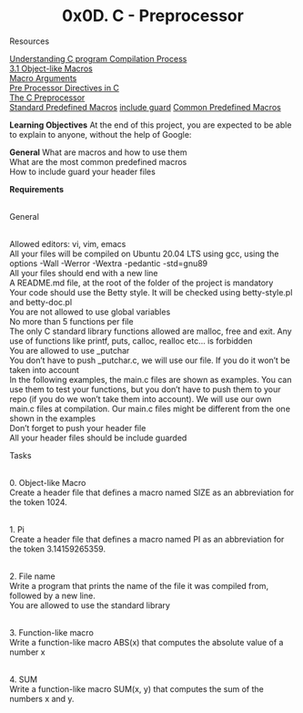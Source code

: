
<h1><b><center>0x0D. C - Preprocessor </center></b></h1>

Resources

<a href="https://www.youtube.com/watch?v=VDslRumKvRA" > Understanding C program Compilation Process</a> 
<br><a href="http://crasseux.com/books/ctutorial/argc-and-argv.html"> 3.1 Object-like Macros</a>
<br><a href="https://gcc.gnu.org/onlinedocs/gcc-5.1.0/cpp/Macro-Arguments.html#Macro-Arguments"> Macro Arguments</a>
<br><a href="https://www.youtube.com/watch?v=X6HiYbY3Uak"> Pre Processor Directives in C</a>
<br><a href="https://www.cprogramming.com/tutorial/cpreprocessor.html"> The C Preprocessor</a>
<br><a href="https://gcc.gnu.org/onlinedocs/gcc-5.1.0/cpp/Standard-Predefined-Macros.html#Standard-Predefined-Macros"> Standard Predefined Macros</a>
<a href="https://en.wikipedia.org/wiki/Include_guard">include guard</a>
<a href="https://gcc.gnu.org/onlinedocs/gcc-5.1.0/cpp/Common-Predefined-Macros.html#Common-Predefined-Macros">Common Predefined Macros</a>






<b>Learning Objectives</b>
At the end of this project, you are expected to be able to explain to anyone, without the help of Google:

<b>General</b>
What are macros and how to use them
<br>What are the most common predefined macros
<br>How to include guard your header files



<b>Requirements</b>

<br>General

<br>Allowed editors: vi, vim, emacs
<br>All your files will be compiled on Ubuntu 20.04 LTS using gcc, using the options -Wall -Werror -Wextra -pedantic -std=gnu89
<br>All your files should end with a new line
<br>A README.md file, at the root of the folder of the project is mandatory
<br>Your code should use the Betty style. It will be checked using betty-style.pl and betty-doc.pl
<br>You are not allowed to use global variables
<br>No more than 5 functions per file
<br>The only C standard library functions allowed are malloc, free and exit. Any use of functions like printf, puts, calloc, realloc etc… is forbidden
<br>You are allowed to use _putchar
<br>You don’t have to push _putchar.c, we will use our file. If you do it won’t be taken into account
<br>In the following examples, the main.c files are shown as examples. You can use them to test your functions, but you don’t have to push them to your repo (if you do we won’t take them into account). We will use our own main.c files at compilation. Our main.c files might be different from the one shown in the examples
<br>Don’t forget to push your header file
<br>All your header files should be include guarded





Tasks

<br>0. Object-like Macro
<br>Create a header file that defines a macro named SIZE as an abbreviation for the token 1024.

<br>1. Pi
<br>Create a header file that defines a macro named PI as an abbreviation for the token 3.14159265359.

<br>2. File name
<br>Write a program that prints the name of the file it was compiled from, followed by a new line.
<br>You are allowed to use the standard library

<br>3. Function-like macro
<br>Write a function-like macro ABS(x) that computes the absolute value of a number x

<br>4. SUM
<br>Write a function-like macro SUM(x, y) that computes the sum of the numbers x and y.
